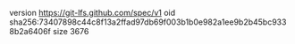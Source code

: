 version https://git-lfs.github.com/spec/v1
oid sha256:73407898c44c8f13a2ffad97db69f003b1b0e982a1ee9b2b45bc9338b2a6406f
size 3676
